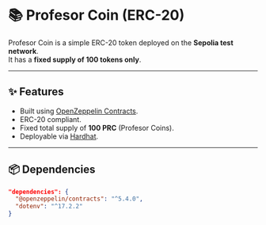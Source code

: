 # 📚 Profesor Coin (ERC-20)

Profesor Coin is a simple ERC-20 token deployed on the **Sepolia test network**.  
It has a **fixed supply of 100 tokens only**.

---

## ✨ Features
- Built using [OpenZeppelin Contracts](https://docs.openzeppelin.com/contracts).
- ERC-20 compliant.
- Fixed total supply of **100 PRC** (Profesor Coins).
- Deployable via [Hardhat](https://hardhat.org).

---

## 📦 Dependencies
```json
"dependencies": {
  "@openzeppelin/contracts": "^5.4.0",
  "dotenv": "^17.2.2"
}

